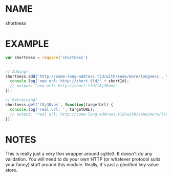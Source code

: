 # NAME

shortness

# EXAMPLE

```javascript
var shortness = require('shortness')
  ;

// Adding!
shortness.add('http://some-long-address.tld/with/some/more/longness', function(shortId) {
  console.log('new url: http://short.tld/' + shortId);
  // output: "new url: http://short.tld/t8j30vns"
});

// Retreiving!
shortness.get('t8j30vns', function(targetUrl) {
  console.log('real url: ', targetURL);
  // output: "real url: http://some-long-address.tld/with/some/more/longness"
});
```

# NOTES

This is really just a very thin wrapper around sqlite3. It doesn't do any
validation. You will need to do your own HTTP (or whatever protocol suits your
fancy) stuff around this module. Really, it's just a glorified key value store.
